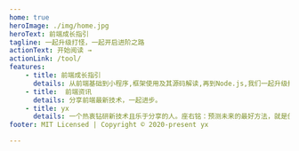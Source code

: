 ```yaml
---
home: true
heroImage: ./img/home.jpg
heroText: 前端成长指引
tagline: 一起升级打怪，一起开启进阶之路
actionText: 开始阅读 →
actionLink: /tool/
features:
    - title: 前端成长指引
      details: 从前端基础到小程序,框架使用及其源码解读,再到Node.js,我们一起升级打怪，一起开启进阶之路
    - title:  前端资讯
      details: 分享前端最新技术，一起进步。
    - title: yx
      details: 一个热衷钻研新技术且乐于分享的人。座右铭：预测未来的最好方法，就是创造未来。
footer: MIT Licensed | Copyright © 2020-present yx 

---
```

